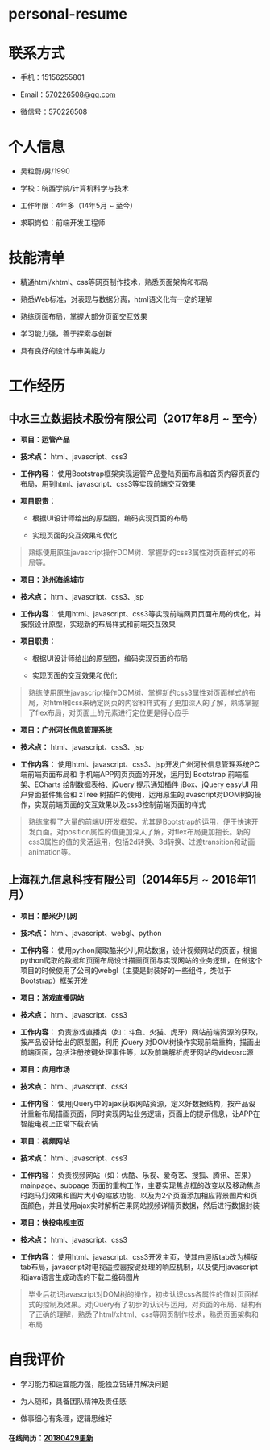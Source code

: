 # personal-resume

# 联系方式

- 手机：15156255801

- Email：570226508@qq.com

- 微信号：570226508

# 个人信息

- 吴粒蔚/男/1990

- 学校：皖西学院/计算机科学与技术

- 工作年限：4年多（14年5月 ~ 至今）

- 求职岗位：前端开发工程师

# 技能清单

- 精通html/xhtml、css等网页制作技术，熟悉页面架构和布局

- 熟悉Web标准，对表现与数据分离，html语义化有一定的理解

- 熟练页面布局，掌握大部分页面交互效果

- 学习能力强，善于探索与创新

- 具有良好的设计与审美能力

# 工作经历

## 中水三立数据技术股份有限公司（2017年8月 ~ 至今）

- **项目：运管产品**

- **技术点：** html、javascript、css3

- **工作内容：** 使用Bootstrap框架实现运管产品登陆页面布局和首页内容页面的布局，用到html、javascript、css3等实现前端交互效果

- **项目职责：**

    - 根据UI设计师给出的原型图，编码实现页面的布局
    
    - 实现页面的交互效果和优化
    
> 熟练使用原生javascript操作DOM树、掌握新的css3属性对页面样式的布局等。

- **项目：池州海绵城市**

- **技术点：** html、javascript、css3、jsp

- **工作内容：** 使用html、javascript、css3等实现前端网页页面布局的优化，并按照设计原型，实现新的布局样式和前端交互效果 

- **项目职责：**

    - 根据UI设计师给出的原型图，编码实现页面的布局
    
    - 实现页面的交互效果和优化
    
> 熟练使用原生javascript操作DOM树、掌握新的css3属性对页面样式的布局，对html和css来确定网页的内容和样式有了更加深入的了解，熟练掌握了flex布局，对页面上的元素进行定位更是得心应手

- **项目：广州河长信息管理系统**

- **技术点：** html、javascript、css3、jsp

- **工作内容：** 使用html、javascript、css3、jsp开发广州河长信息管理系统PC端前端页面布局和 手机端APP网页页面的开发，运用到 Bootstrap 前端框架、ECharts 绘制数据表格、jQuery 提示通知插件 jBox、jQuery easyUI 用户界面插件集合和 zTree 树插件的使用，运用原生的javascript对DOM树的操作，实现前端页面的交互效果以及css3控制前端页面的样式

> 熟练掌握了大量的前端UI开发框架，尤其是Bootstrap的运用，便于快速开发页面。对position属性的值更加深入了解，对flex布局更加擅长。新的css3属性的值的灵活运用，包括2d转换、3d转换、过渡transition和动画animation等。

## 上海视九信息科技有限公司（2014年5月 ~ 2016年11月）

- **项目：酷米少儿网**

- **技术点：** html、javascript、webgl、python

- **工作内容：** 使用python爬取酷米少儿网站数据，设计视频网站的页面，根据python爬取的数据和页面布局设计描画页面与实现网站的业务逻辑，在做这个项目的时候使用了公司的webgl（主要是封装好的一些组件，类似于 Bootstrap）框架开发 

- **项目：游戏直播网站**

- **技术点：** html、javascript、css3

- **工作内容：** 负责游戏直播类（如：斗鱼、火猫、虎牙）网站前端资源的获取，按产品设计给出的原型图，利用 jQuery 对DOM树操作实现前端重构，描画出前端页面，包括注册按键处理事件等，以及前端解析虎牙网站的videosrc源

- **项目：应用市场**

- **技术点：** html、javascript、css3

- **工作内容：** 使用jQuery中的ajax获取网站资源，定义好数据结构，按产品设计重新布局描画页面，同时实现网站业务逻辑，页面上的提示信息，让APP在智能电视上正常下载安装 

- **项目：视频网站**

- **技术点：** html、javascript、css3

- **工作内容：** 负责视频网站（如：优酷、乐视、爱奇艺、搜狐、腾讯、芒果）mainpage、subpage 页面的重构工作，主要实现焦点框的改变以及移动焦点时跑马灯效果和图片大小的缩放功能、以及为2个页面添加相应背景图片和页面颜色，并且使用ajax实时解析芒果网站视频详情页数据，然后进行数据封装

- **项目：快投电视主页**

- **技术点：** html、javascript、css3

- **工作内容：** 使用html、javascript、css3开发主页，使其由竖版tab改为横版tab布局，javascript对电视遥控器按键处理的响应机制，以及使用javascript和java语言生成动态的下载二维码图片

> 毕业后初识javascript对DOM树的操作，初步认识css各属性的值对页面样式的控制及效果。对jQuery有了初步的认识与运用，对页面的布局、结构有了正确的理解，熟悉了html/xhtml、css等网页制作技术，熟悉页面架构和布局

# 自我评价

- 学习能力和适宜能力强，能独立钻研并解决问题

- 为人随和，具备团队精神及责任感

- 做事细心有条理，逻辑思维好

#### 在线简历：[20180429更新](https://wulw.github.io/personal-resume/前端+四年+吴粒蔚.pdf)
